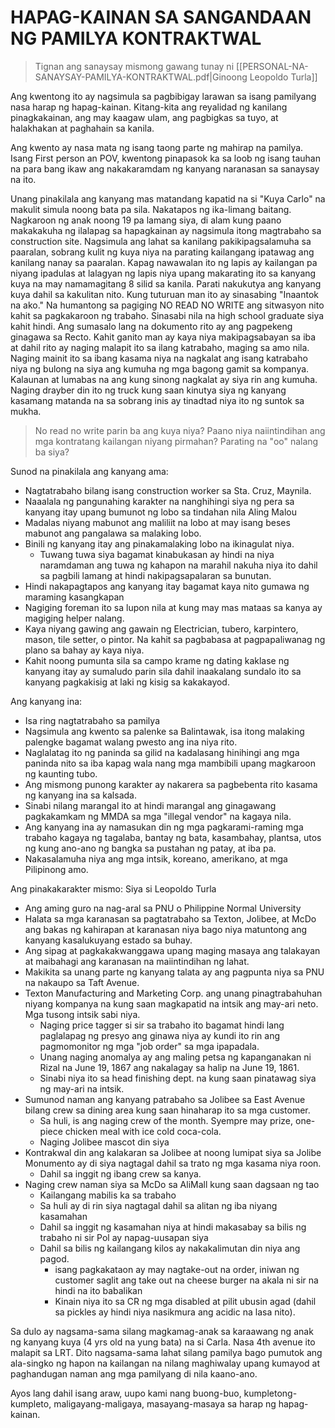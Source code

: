 # HAPAG-KAINAN SA SANGANDAAN NG PAMILYA KONTRAKTWAL

>Tignan ang sanaysay mismong gawang tunay ni [[PERSONAL-NA-SANAYSAY-PAMILYA-KONTRAKTWAL.pdf|Ginoong Leopoldo Turla]]

Ang kwentong ito ay nagsimula sa pagbibigay larawan sa isang pamilyang nasa harap ng hapag-kainan. Kitang-kita ang reyalidad ng kanilang pinagkakainan, ang may kaagaw ulam, ang pagbigkas sa tuyo, at halakhakan at paghahain sa kanila.

Ang kwento ay nasa mata ng isang taong parte ng mahirap na pamilya. Isang First person an POV, kwentong pinapasok ka sa loob ng isang tauhan na para bang ikaw ang nakakaramdam ng kanyang naranasan sa sanaysay na ito.

Unang pinakilala ang kanyang mas matandang kapatid na si "Kuya Carlo" na makulit simula noong bata pa sila. Nakatapos ng ika-limang baitang. Nagkaroon ng anak noong 19 pa lamang siya, di alam kung paano makakakuha ng ilalapag sa hapagkainan ay nagsimula itong magtrabaho sa construction site. Nagsimula ang lahat sa kanilang pakikipagsalamuha sa paaralan, sobrang kulit ng kuya niya na parating kailangang ipatawag ang kanilang nanay sa paaralan. Kapag nawawalan ito ng lapis ay kailangan pa niyang ipadulas at lalagyan ng lapis niya upang makarating ito sa kanyang kuya na may namamagitang 8 silid sa kanila. Parati nakukutya ang kanyang kuya dahil sa kakulitan nito. Kung tuturuan man ito ay sinasabing "Inaantok na ako." Na humantong sa pagiging NO READ NO WRITE ang sitwasyon nito kahit sa pagkakaroon ng trabaho. Sinasabi nila na high school graduate siya kahit hindi. Ang sumasalo lang na dokumento rito ay ang pagpekeng ginagawa sa Recto. Kahit ganito man ay kaya niya makipagsabayan sa iba at dahil rito ay naging malapit ito sa ilang katrabaho, maging sa amo nila. Naging mainit ito sa ibang kasama niya na nagkalat ang isang katrabaho niya ng bulong na siya ang kumuha ng mga bagong gamit sa kompanya. Kalaunan at lumabas na ang kung sinong nagkalat ay siya rin ang kumuha. Naging drayber din ito ng truck kung saan kinutya siya ng kanyang kasamang matanda na sa sobrang inis ay tinadtad niya ito ng suntok sa mukha.

>No read no write parin ba ang kuya niya? Paano niya naiintindihan ang mga kontratang kailangan niyang pirmahan? Parating na "oo" nalang ba siya?



Sunod na pinakilala ang kanyang ama:
- Nagtatrabaho bilang isang construction worker sa Sta. Cruz, Maynila.
- Naaalala ng pangunahing karakter na nanghihingi siya ng pera sa kanyang itay upang bumunot ng lobo sa tindahan nila Aling Malou
- Madalas niyang mabunot ang maliliit na lobo at may isang beses mabunot ang pangalawa sa malaking lobo.
- Binili ng kanyang itay ang pinakamalaking lobo na ikinagulat niya.
	- Tuwang tuwa siya bagamat kinabukasan ay hindi na niya naramdaman ang tuwa ng kahapon na marahil nakuha niya ito dahil sa pagbili lamang at hindi nakipagsapalaran sa bunutan.
- Hindi nakapagtapos ang kanyang itay bagamat kaya nito gumawa ng maraming kasangkapan
- Nagiging foreman ito sa lupon nila at kung may mas mataas sa kanya ay magiging helper nalang.
- Kaya niyang gawing ang gawain ng Electrician, tubero, karpintero, mason, tile setter, o pintor. Na kahit sa pagbabasa at pagpapaliwanag ng plano sa bahay ay kaya niya.
- Kahit noong pumunta sila sa campo krame ng dating kaklase ng kanyang itay ay sumaludo parin sila dahil inaakalang sundalo ito sa kanyang pagkakisig at laki ng kisig sa kakakayod.

Ang kanyang ina:
- Isa ring nagtatrabaho sa pamilya
- Nagsimula ang kwento sa palenke sa Balintawak, isa itong malaking palengke bagamat walang pwesto ang ina niya rito.
- Naglalatag ito ng paninda sa gilid na kadalasang hinihingi ang mga paninda nito sa iba kapag wala nang mga mambibili upang magkaroon ng kaunting tubo.
- Ang mismong punong karakter ay nakarera sa pagbebenta rito kasama ng kanyang ina sa kalsada.
- Sinabi nilang marangal ito at hindi marangal ang ginagawang pagkakamkam ng MMDA sa mga "illegal vendor" na kagaya nila.
- Ang kanyang ina ay namasukan din ng mga pagkarami-raming mga trabaho kagaya ng tagalaba, bantay ng bata, kasambahay, plantsa, utos ng kung ano-ano ng bangka sa pustahan ng patay, at iba pa.
- Nakasalamuha niya ang mga intsik, koreano, amerikano, at mga Pilipinong amo.

Ang pinakakarakter mismo: Siya si Leopoldo Turla
- Ang aming guro na nag-aral sa PNU o Philippine Normal University
- Halata sa mga karanasan sa pagtatrabaho sa Texton, Jolibee, at McDo ang bakas ng kahirapan at karanasan niya bago niya matuntong ang kanyang kasalukuyang estado sa buhay.
- Ang sipag at pagkakakwanggawa upang maging masaya ang talakayan at maibahagi ang karanasan na maiintindihan ng lahat.
- Makikita sa unang parte ng kanyang talata ay ang pagpunta niya sa PNU na nakaupo sa Taft Avenue.
-  Texton Manufacturing and Marketing Corp. ang unang pinagtrabahuhan niyang kompanya na kung saan magkapatid na intsik ang may-ari neto. Mga tusong intsik sabi niya.
	- Naging price tagger si sir sa trabaho ito bagamat hindi lang paglalapag ng presyo ang ginawa niya ay kundi ito rin ang pagmomonitor ng mga "job order" sa mga ipapadala.
	- Unang naging anomalya ay ang maling petsa ng kapanganakan ni Rizal na June 19, 1867 ang nakalagay sa halip na June 19, 1861.
	- Sinabi niya ito sa head finishing dept. na kung saan pinatawag siya ng may-ari na intsik.
- Sumunod naman ang kanyang patrabaho sa Jolibee sa East Avenue bilang crew sa dining area kung saan hinaharap ito sa mga customer.
	-  Sa huli, is ang naging crew of the month. Syempre may prize, one-piece chicken meal with ice cold coca-cola.
	- Naging  Jolibee mascot din siya
- Kontrakwal din ang kalakaran sa Jolibee at noong lumipat siya sa Jolibe Monumento ay di siya nagtagal dahil sa trato ng mga kasama niya roon.
	- Dahil sa inggit ng ibang crew sa kanya.
- Naging crew naman siya sa McDo sa AliMall kung saan dagsaan ng tao 
	- Kailangang mabilis ka sa trabaho
	- Sa huli ay di rin siya nagtagal dahil sa alitan ng iba niyang kasamahan
	- Dahil sa inggit ng kasamahan niya at hindi makasabay sa bilis ng trabaho ni sir Pol ay napag-uusapan siya
	- Dahil sa bilis ng kailangang kilos ay nakakalimutan din niya ang pagod.
		- isang pagkakataon ay may nagtake-out na order, iniwan ng customer saglit ang take out na cheese burger na akala ni sir na hindi na ito babalikan
		- Kinain niya ito sa CR ng mga disabled at pilit ubusin agad (dahil sa pickles ay hindi niya nasikmura ang acidic na lasa nito).

Sa dulo ay nagsama-sama silang magkamag-anak sa karaawang ng anak ng kanyang kuya (4 yrs old na yung bata) na si Carla. Nasa 4th avenue ito malapit sa LRT. Dito nagsama-sama lahat silang pamilya bago pumutok ang ala-singko ng hapon na kailangan na nilang maghiwalay upang kumayod at paghandugan naman ang mga pamilyang di nila kaano-ano.

 Ayos lang dahil isang araw, uupo kami nang buong-buo, kumpletong-kumpleto, maligayang-maligaya, masayang-masaya
sa harap ng hapag-kainan.